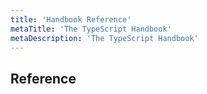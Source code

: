 ```yaml
---
title: 'Handbook Reference'
metaTitle: 'The TypeScript Handbook'
metaDescription: 'The TypeScript Handbook'
---
```


## Reference
